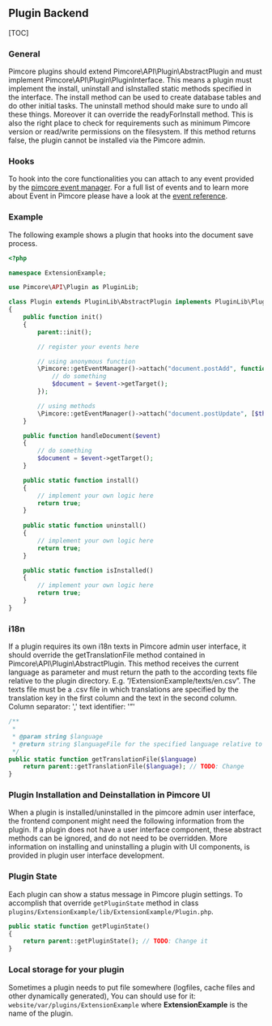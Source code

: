 ## Plugin Backend

[TOC]

### General
Pimcore plugins should extend Pimcore\API\Plugin\AbstractPlugin and must implement Pimcore\API\Plugin\PluginInterface.
This means a plugin must implement the install, uninstall and isInstalled static methods specified in the interface.
The install method can be used to create database tables and do other initial tasks.
The uninstall method should make sure to undo all these things. Moreover it can override the readyForInstall method.
This is also the right place to check for requirements such as minimum Pimcore version or read/write permissions on the filesystem. 
If this method returns false, the plugin cannot be installed via the Pimcore admin.

### Hooks
To hook into the core functionalities you can attach to any event provided by the [pimcore event manager](https://www.pimcore.org/wiki/pages/viewpage.action?pageId=16854309). 
For a full list of events and to learn more about Event in Pimcore please have a look at the [event reference](https://www.pimcore.org/wiki/pages/viewpage.action?pageId=16854309). 

### Example

The following example shows a plugin that hooks into the document save process. 

```php
<?php

namespace ExtensionExample;

use Pimcore\API\Plugin as PluginLib;

class Plugin extends PluginLib\AbstractPlugin implements PluginLib\PluginInterface
{
    public function init()
    {
        parent::init();

        // register your events here

        // using anonymous function
        \Pimcore::getEventManager()->attach("document.postAdd", function ($event) {
            // do something
            $document = $event->getTarget();
        });

        // using methods
        \Pimcore::getEventManager()->attach("document.postUpdate", [$this, "handleDocument"]);
    }

    public function handleDocument($event)
    {
        // do something
        $document = $event->getTarget();
    }

    public static function install()
    {
        // implement your own logic here
        return true;
    }
    
    public static function uninstall()
    {
        // implement your own logic here
        return true;
    }

    public static function isInstalled()
    {
        // implement your own logic here
        return true;
    }
}
```

### i18n

If a plugin requires its own i18n texts in Pimcore admin user interface, it should override the getTranslationFile method contained in Pimcore\API\Plugin\AbstractPlugin. 
This method receives the current language as parameter and must return the path to the according texts file relative to the plugin directory. 
E.g. ”/ExtensionExample/texts/en.csv”. The texts file must be a .csv file in which translations are specified by the translation key in the first column and the text in the second column. 
Column separator: ',' text identifier: '”'

```php
/**
 *
 * @param string $language
 * @return string $languageFile for the specified language relative to plugin directory
 */
public static function getTranslationFile($language)
    return parent::getTranslationFile($language); // TODO: Change
}
```

### Plugin Installation and Deinstallation in Pimcore UI
When a plugin is installed/uninstalled in the pimcore admin user interface, the frontend component might need the following information from the plugin.
If a plugin does not have a user interface component, these abstract methods can be ignored, and do not need to be overridden. 
More information on installing and uninstalling a plugin with UI components, is provided in plugin user interface development.

### Plugin State
Each plugin can show a status message in Pimcore plugin settings. 
To accomplish that override ```getPluginState``` method in class ```plugins/ExtensionExample/lib/ExtensionExample/Plugin.php```.

```php
public static function getPluginState()
{
    return parent::getPluginState(); // TODO: Change it
}
```

### Local storage for your plugin
Sometimes a plugin needs to put file somewhere (logfiles, cache files and other dynamically generated),
You can should use for it: ```website/var/plugins/ExtensionExample``` where **ExtensionExample** is the name of the plugin.